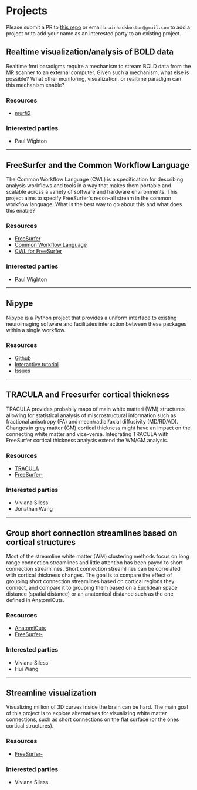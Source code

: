 # Projects

Please submit a PR to [this repo](https://github.com/brainhack-boston/brainhack-boston.github.io) or email `brainhackboston@gmail.com` to add a project or to add your name as an interested party to an existing project.

## Realtime visualization/analysis of BOLD data

Realtime fmri paradigms require a mechanism to stream BOLD data from the MR scanner to an external computer.  Given such a mechanism, what else is possible?  What other monitoring, visualization, or realtime paradigm can this mechanism enable?

### Resources
- [murfi2](https://github.com/gablab/murfi2)

### Interested parties
- Paul Wighton

---

## FreeSurfer and the Common Workflow Language

The Common Workflow Language (CWL) is a specification for describing analysis workflows and tools in a way that makes them portable and scalable across a variety of software and hardware environments.  This project aims to specify FreeSurfer's recon-all stream in the common workflow language.  What is the best way to go about this and what does this enable?

### Resources
- [FreeSurfer](https://github.com/freesurfer/freesurfer)
- [Common Workflow Language](https://github.com/common-workflow-language/common-workflow-language)
- [CWL for FreeSurfer](https://github.com/corticometrics/fs-cwl)

### Interested parties
- Paul Wighton

---

## Nipype

Nipype is a Python project that provides a uniform interface to existing neuroimaging software and facilitates interaction between these packages within a single workflow.

### Resources
- [Github](https://github.com/nipy/nipype)
- [Interactive tutorial](https://miykael.github.io/nipype_tutorial/)
- [Issues](https://github.com/nipy/nipype/issues?utf8=%E2%9C%93&q=is%3Aopen+is%3Aissue+label%3Agood-first-issue)

---
## TRACULA and Freesurfer cortical thickness

TRACULA provides probabily maps of main white matteri (WM)  structures allowing for statistical analysis of miscrostructural information such as fractional anisotropy (FA) and mean/radial/axial diffusivity (MD/RD/AD). Changes in grey matter (GM) cortical thickness might have an impact on the connecting white matter and vice-versa. Integrating TRACULA with FreeSurfer cortical thickness analysis extend the WM/GM analysis.

### Resources
- [TRACULA](https://surfer.nmr.mgh.harvard.edu/fswiki/Tracula)
- [FreeSurfer-](https://github.com/freesurfer/freesurfer)

### Interested parties
- Viviana Siless
- Jonathan Wang

---
## Group short connection streamlines based on cortical structures

Most of the streamline white matter (WM) clustering methods focus on long range connection streamlines and little attention has been payed to short connection streamlines. Short connection streamlines can be correlated with cortical thickness changes. The goal is to compare the effect of grouping short connection streamlines based on cortical regions they connect, and compare it to grouping them based on a Euclidean space distance (spatial distance) or an anatomical distance such as the one defined in AnatomiCuts.

### Resources
- [AnatomiCuts](https://www.ncbi.nlm.nih.gov/pubmed/29100937)
- [FreeSurfer-](https://github.com/freesurfer/freesurfer)

### Interested parties
- Viviana Siless
- Hui Wang

---
## Streamline visualization

Visualizing million of 3D curves inside the brain can be hard. The main goal of this project is to explore alternatives for visualizing white matter connections, such as short connections on the flat surface (or the ones cortical structures).

### Resources
- [FreeSurfer-](https://github.com/freesurfer/freesurfer)

### Interested parties
- Viviana Siless



